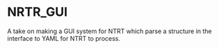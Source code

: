# NRTR_GUI
A take on making a GUI system for NTRT which parse a structure in the interface to YAML for NTRT to process.
